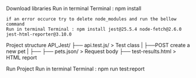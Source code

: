 Download libraries 
    Run in terminal Terminal : npm install

    if an error occurce try to delete node_modules and run the bellow command
    Run in terminal Terminal : npm install jest@25.5.4 node-fetch@2.6.0 jest-html-reporter@3.10.0

Project structure 
    API_Jest/
    ├── api.test.js/      > Test class
    |   ├──POST create a new pet
    |   ├──
    ├── pets.json/        > Request body
    ├── test-results.html > HTML report 

Run Project 
     Run in terminal Terminal : npm run test:report
